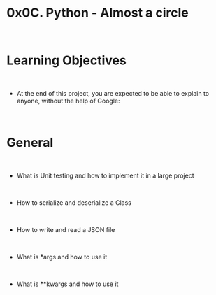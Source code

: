 # 0x0C. Python - Almost a circle

​

# Learning Objectives

​

- At the end of this project, you are expected to be able to explain to anyone, without the help of Google:

​

# General

​

 - What is Unit testing and how to implement it in a large project

​

- How to serialize and deserialize a Class

​

- How to write and read a JSON file

​

- What is *args and how to use it

​

- What is **kwargs and how to use it
